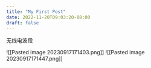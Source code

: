```yaml
---
title: "My First Post"
date: 2022-11-20T09:03:20-08:00
draft: false
---
```



无线电波段

![[Pasted image 20230917171403.png]]
![[Pasted image 20230917171447.png]]
